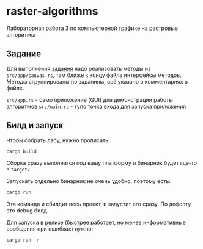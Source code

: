# raster-algorithms
Лабораторная работа 3 по компьютерной графике на растровые алгоритмы

## Задание
Для выполнения [задания](https://edu.mmcs.sfedu.ru/mod/assign/view.php?id=15746) надо реализовать методы из `src/app/canvas.rs`, там ближе к концу файла интерфейсы методов. Методы сгруппированы по заданиям, всё указано в комментариях в файле.

`src/app.rs` - само приложение (GUI) для демонстрации работы алгоритмов
`src/main.rs` - тупо точка входа для запуска приложения

## Билд и запуск
Чтобы собрать лабу, нужно прописать:
```sh
cargo build
```
Сборка сразу выполнится под вашу платформу и бинарник будет где-то в `target/`.

Запускать отдельно бинарник не очень удобно, поэтому есть:
```sh
cargo run
```
Эта команда и сбилдит весь проект, и запустит его сразу. По дефолту это debug билд.

Для запуска в релизе (быстрее работает, но менее информативные сообщения при ошибках) нужно:
```sh
cargo run -r
```